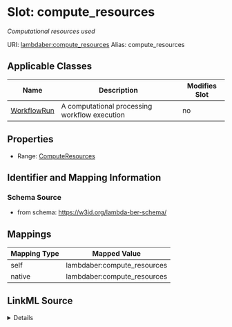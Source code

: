 

# Slot: compute_resources 


_Computational resources used_





URI: [lambdaber:compute_resources](https://w3id.org/lambda-ber-schema/compute_resources)
Alias: compute_resources

<!-- no inheritance hierarchy -->





## Applicable Classes

| Name | Description | Modifies Slot |
| --- | --- | --- |
| [WorkflowRun](WorkflowRun.md) | A computational processing workflow execution |  no  |






## Properties

* Range: [ComputeResources](ComputeResources.md)




## Identifier and Mapping Information






### Schema Source


* from schema: https://w3id.org/lambda-ber-schema/




## Mappings

| Mapping Type | Mapped Value |
| ---  | ---  |
| self | lambdaber:compute_resources |
| native | lambdaber:compute_resources |




## LinkML Source

<details>
```yaml
name: compute_resources
description: Computational resources used
from_schema: https://w3id.org/lambda-ber-schema/
rank: 1000
alias: compute_resources
owner: WorkflowRun
domain_of:
- WorkflowRun
range: ComputeResources

```
</details>